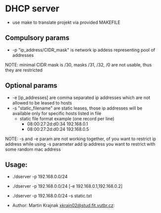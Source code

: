 # DHCP server
 * use make to translate projekt via provided MAKEFILE

## Compulsory params
  * -p "ip_address/CIDR_mask" is network ip addess representing pool of addresses

NOTE: minimal CIDR mask is /30, masks /31, /32, /0 are not usable, thus they are restricted

## Optional params
  * -e [ip_addresses] are comma separated ip addresses which are not allowed to be leased to hosts
  * -s "static_filename" are static leases, those ip addresses will be available only for specific hosts listed in file
    * static file format example (one record per line)
      * 08:00:27:2d:d0:34 192.168.0.1
      * 08:00:27:2d:d0:24 192.168.0.5

NOTE: -s and -e param are not working together, of you want to restrict ip address
while using -s parameter add ip address you want to restrict with some random mac address

## Usage:
 * ./dserver -p 192.168.0.0/24
 * ./dserver -p 192.168.0.0/24 [-e 192.168.0.1,192.168.0.2]
 * ./dserver -p 192.168.0.0/24 -s static.txt

* Author: Martin Krajnak <xkrajn02@stud.fit.vutbr.cz>:
